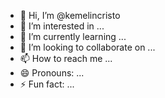 - 👋 Hi, I’m @kemelincristo
- 👀 I’m interested in ...
- 🌱 I’m currently learning ...
- 💞️ I’m looking to collaborate on ...
- 📫 How to reach me ...
- 😄 Pronouns: ...
- ⚡ Fun fact: ...

<!---
kemelincristo/kemelincristo is a ✨ special ✨ repository because its `README.md` (this file) appears on your GitHub profile.
You can click the Preview link to take a look at your changes.
--->
